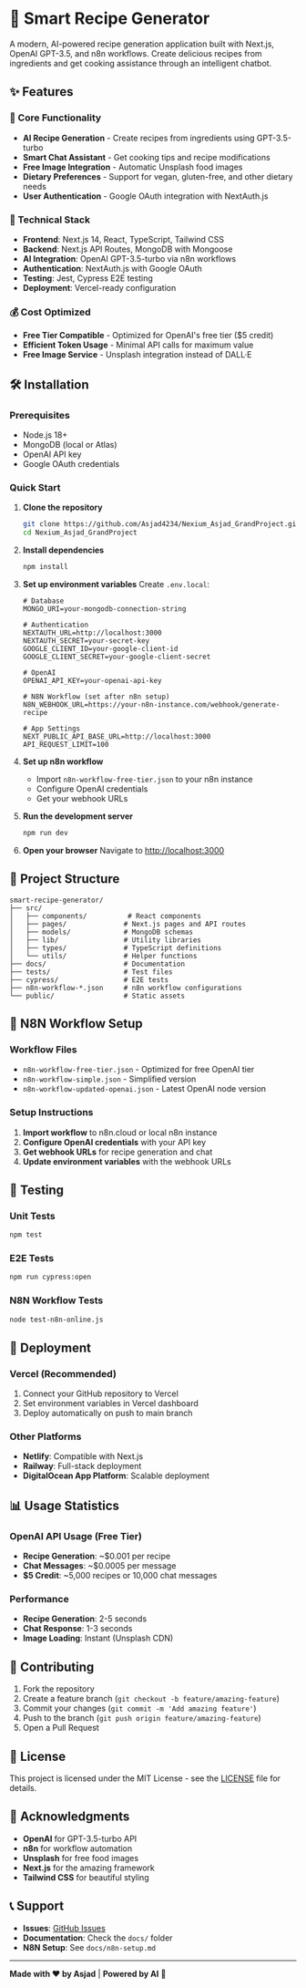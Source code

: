 
# 🍳 Smart Recipe Generator

A modern, AI-powered recipe generation application built with Next.js, OpenAI GPT-3.5, and n8n workflows. Create delicious recipes from ingredients and get cooking assistance through an intelligent chatbot.

## ✨ Features

### 🎯 Core Functionality
- **AI Recipe Generation** - Create recipes from ingredients using GPT-3.5-turbo
- **Smart Chat Assistant** - Get cooking tips and recipe modifications
- **Free Image Integration** - Automatic Unsplash food images
- **Dietary Preferences** - Support for vegan, gluten-free, and other dietary needs
- **User Authentication** - Google OAuth integration with NextAuth.js

### 🚀 Technical Stack
- **Frontend**: Next.js 14, React, TypeScript, Tailwind CSS
- **Backend**: Next.js API Routes, MongoDB with Mongoose
- **AI Integration**: OpenAI GPT-3.5-turbo via n8n workflows
- **Authentication**: NextAuth.js with Google OAuth
- **Testing**: Jest, Cypress E2E testing
- **Deployment**: Vercel-ready configuration

### 💰 Cost Optimized
- **Free Tier Compatible** - Optimized for OpenAI's free tier ($5 credit)
- **Efficient Token Usage** - Minimal API calls for maximum value
- **Free Image Service** - Unsplash integration instead of DALL·E

## 🛠️ Installation

### Prerequisites
- Node.js 18+ 
- MongoDB (local or Atlas)
- OpenAI API key
- Google OAuth credentials

### Quick Start

1. **Clone the repository**
   ```bash
   git clone https://github.com/Asjad4234/Nexium_Asjad_GrandProject.git
   cd Nexium_Asjad_GrandProject
   ```

2. **Install dependencies**
   ```bash
   npm install
   ```

3. **Set up environment variables**
   Create `.env.local`:
   ```env
   # Database
   MONGO_URI=your-mongodb-connection-string
   
   # Authentication
   NEXTAUTH_URL=http://localhost:3000
   NEXTAUTH_SECRET=your-secret-key
   GOOGLE_CLIENT_ID=your-google-client-id
   GOOGLE_CLIENT_SECRET=your-google-client-secret
   
   # OpenAI
   OPENAI_API_KEY=your-openai-api-key
   
   # N8N Workflow (set after n8n setup)
   N8N_WEBHOOK_URL=https://your-n8n-instance.com/webhook/generate-recipe
   
   # App Settings
   NEXT_PUBLIC_API_BASE_URL=http://localhost:3000
   API_REQUEST_LIMIT=100
   ```

4. **Set up n8n workflow**
   - Import `n8n-workflow-free-tier.json` to your n8n instance
   - Configure OpenAI credentials
   - Get your webhook URLs

5. **Run the development server**
   ```bash
   npm run dev
   ```

6. **Open your browser**
   Navigate to [http://localhost:3000](http://localhost:3000)

## 📁 Project Structure

```
smart-recipe-generator/
├── src/
│   ├── components/          # React components
│   ├── pages/              # Next.js pages and API routes
│   ├── models/             # MongoDB schemas
│   ├── lib/                # Utility libraries
│   ├── types/              # TypeScript definitions
│   └── utils/              # Helper functions
├── docs/                   # Documentation
├── tests/                  # Test files
├── cypress/                # E2E tests
├── n8n-workflow-*.json     # n8n workflow configurations
└── public/                 # Static assets
```

## 🔧 N8N Workflow Setup

### Workflow Files
- `n8n-workflow-free-tier.json` - Optimized for free OpenAI tier
- `n8n-workflow-simple.json` - Simplified version
- `n8n-workflow-updated-openai.json` - Latest OpenAI node version

### Setup Instructions
1. **Import workflow** to n8n.cloud or local n8n instance
2. **Configure OpenAI credentials** with your API key
3. **Get webhook URLs** for recipe generation and chat
4. **Update environment variables** with the webhook URLs

## 🧪 Testing

### Unit Tests
```bash
npm test
```

### E2E Tests
```bash
npm run cypress:open
```

### N8N Workflow Tests
```bash
node test-n8n-online.js
```

## 🚀 Deployment

### Vercel (Recommended)
1. Connect your GitHub repository to Vercel
2. Set environment variables in Vercel dashboard
3. Deploy automatically on push to main branch

### Other Platforms
- **Netlify**: Compatible with Next.js
- **Railway**: Full-stack deployment
- **DigitalOcean App Platform**: Scalable deployment

## 📊 Usage Statistics

### OpenAI API Usage (Free Tier)
- **Recipe Generation**: ~$0.001 per recipe
- **Chat Messages**: ~$0.0005 per message
- **$5 Credit**: ~5,000 recipes or 10,000 chat messages

### Performance
- **Recipe Generation**: 2-5 seconds
- **Chat Response**: 1-3 seconds
- **Image Loading**: Instant (Unsplash CDN)

## 🤝 Contributing

1. Fork the repository
2. Create a feature branch (`git checkout -b feature/amazing-feature`)
3. Commit your changes (`git commit -m 'Add amazing feature'`)
4. Push to the branch (`git push origin feature/amazing-feature`)
5. Open a Pull Request

## 📝 License

This project is licensed under the MIT License - see the [LICENSE](LICENSE) file for details.

## 🙏 Acknowledgments

- **OpenAI** for GPT-3.5-turbo API
- **n8n** for workflow automation
- **Unsplash** for free food images
- **Next.js** for the amazing framework
- **Tailwind CSS** for beautiful styling

## 📞 Support

- **Issues**: [GitHub Issues](https://github.com/Asjad4234/Nexium_Asjad_GrandProject/issues)
- **Documentation**: Check the `docs/` folder
- **N8N Setup**: See `docs/n8n-setup.md`

---

**Made with ❤️ by Asjad** | **Powered by AI** 🤖
